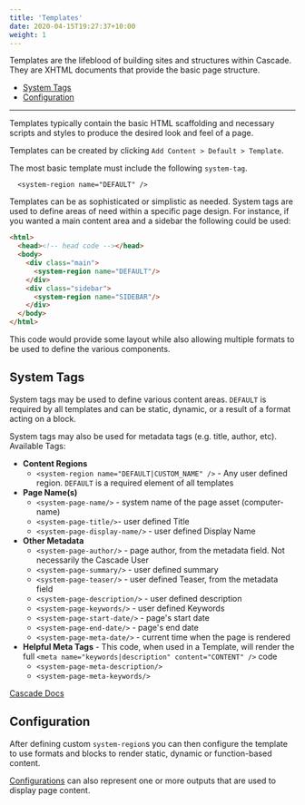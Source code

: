 ```yaml
---
title: 'Templates'
date: 2020-04-15T19:27:37+10:00
weight: 1
---
```


Templates are the lifeblood of building sites and structures within Cascade. They
are XHTML documents that provide the basic page structure. 

<!--more-->

- [System Tags](#system-tags)
- [Configuration](#configuration)

---

Templates typically contain the basic HTML scaffolding and necessary scripts and styles
to produce the desired look and feel of a page.

Templates can be created by clicking `Add Content > Default > Template`.

The most basic template must include the following `system-tag`.

```
  <system-region name="DEFAULT" />
```

Templates can be as sophisticated or simplistic as needed. System tags are used 
to define areas of need within a specific page design. For instance, if you wanted
a main content area and a sidebar the following could be used:

```html
<html>
  <head><!-- head code --></head>
  <body>
    <div class="main">
      <system-region name="DEFAULT"/>
    </div>
    <div class="sidebar">
      <system-region name="SIDEBAR"/>
    </div>
  </body>
</html>
```

This code would provide some layout while also allowing multiple formats to be used
to define the various components.

## System Tags

System tags may be used to define various content areas. `DEFAULT` is required by all templates
and can be static, dynamic, or a result of a format acting on a block.

System tags may also be used for metadata tags (e.g. title, author, etc).
Available Tags:

- **Content Regions**
  - `<system-region name="DEFAULT|CUSTOM_NAME" />` - Any user defined region. `DEFAULT` is a required element of all templates
- **Page Name(s)**
  - `<system-page-name/>` - system name of the page asset (computer-name)
  - `<system-page-title/>`- user defined Title
  - `<system-page-display-name/>` - user defined Display Name
- **Other Metadata**
  - `<system-page-author/>` - page author, from the metadata field. Not necessarily the Cascade User
  - `<system-page-summary/>` - user defined summary
  - `<system-page-teaser/>` - user defined Teaser, from the metadata field
  - `<system-page-description/>` - user defined description
  - `<system-page-keywords/>` - user defined Keywords
  - `<system-page-start-date/>` - page's start date
  - `<system-page-end-date/>` - page's end date
  - `<system-page-meta-date/>` - current time when the page is rendered
- **Helpful Meta Tags** - This code, when used in a Template, will render the full `<meta name="keywords|description" content="CONTENT" />` code
  - `<system-page-meta-description/>`
  - `<system-page-meta-keywords/>`

[Cascade Docs](https://www.hannonhill.com/cascadecms/latest/content-authoring/pages/system-tags.html)

## Configuration

After defining custom `system-region`s you can then configure the template to use
formats and blocks to render static, dynamic or function-based content.

[Configurations](/docs/configurations) can also represent one or more outputs that are used to display page content.